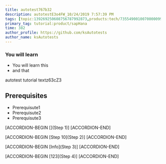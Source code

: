 ```yaml
---
title: autotest767b32
description: autotestE3o4FW_10/24/2019 7:57:39 PM
tags: [topic:139269250608756787992873,products:tech/73554900100700000996,tutorial:experience/advanced]
primary_tag: tutorial:product/sapHana
time: 382
author_profile: https://github.com/ksAutotests
author_name: ksAutotests
---
```

### You will learn
- You will learn this
- and that

autotest tutorial textz63cZ3

## Prerequisites
- Prerequisute1
- Prerequisute2
- Prerequisute3

[ACCORDION-BEGIN [](Step 1)]
[ACCORDION-END]

[ACCORDION-BEGIN [Step 10](Step 2)]
[ACCORDION-END]

[ACCORDION-BEGIN [Info](Step 3)]
[ACCORDION-END]

[ACCORDION-BEGIN [123](Step 4)]
[ACCORDION-END]


